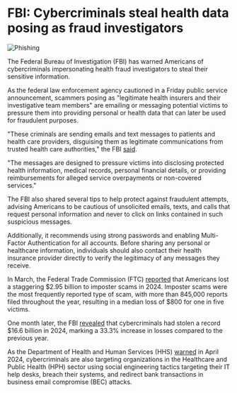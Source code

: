 # FBI: Cybercriminals steal health data posing as fraud investigators

![Phishing](https://www.bleepstatic.com/content/hl-images/2024/05/13/Phishing.jpg)

The Federal Bureau of Investigation (FBI) has warned Americans of cybercriminals impersonating health fraud investigators to steal their sensitive information.

As the federal law enforcement agency cautioned in a Friday public service announcement, scammers posing as "legitimate health insurers and their investigative team members" are emailing or messaging potential victims to pressure them into providing personal or health data that can later be used for fraudulent purposes.

"These criminals are sending emails and text messages to patients and health care providers, disguising them as legitimate communications from trusted health care authorities," the FBI [said](https://www.ic3.gov/PSA/2025/PSA250627).

"The messages are designed to pressure victims into disclosing protected health information, medical records, personal financial details, or providing reimbursements for alleged service overpayments or non-covered services."

The FBI also shared several tips to help protect against fraudulent attempts, advising Americans to be cautious of unsolicited emails, texts, and calls that request personal information and never to click on links contained in such suspicious messages.

Additionally, it recommends using strong passwords and enabling Multi-Factor Authentication for all accounts. Before sharing any personal or healthcare information, individuals should also contact their health insurance provider directly to verify the legitimacy of any messages they receive.

In March, the Federal Trade Commission (FTC) [reported](https://www.bleepingcomputer.com/news/security/us-govt-says-americans-lost-record-125-billion-to-fraud-in-2024/) that Americans lost a staggering $2.95 billion to imposter scams in 2024\. Imposter scams were the most frequently reported type of scam, with more than 845,000 reports filed throughout the year, resulting in a median loss of $800 for one in five victims.

One month later, the FBI [revealed](https://www.bleepingcomputer.com/news/security/fbi-us-lost-record-166-billion-to-cybercrime-in-2024/) that cybercriminals had stolen a record $16.6 billion in 2024, marking a 33.3% increase in losses compared to the previous year.

As the Department of Health and Human Services (HHS) [warned](https://www.bleepingcomputer.com/news/security/us-health-dept-warns-hospitals-of-hackers-targeting-it-help-desks/) in April 2024, cybercriminals are also targeting organizations in the Healthcare and Public Health (HPH) sector using social engineering tactics targeting their IT help desks, breach their systems, and redirect bank transactions in business email compromise (BEC) attacks.